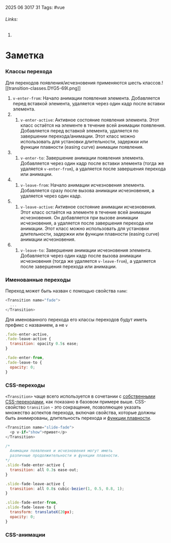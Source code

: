 2025 06 3017 31
Tags: #vue 
###### Links: 
1) 
# Заметка
### Классы перехода
Для переходов появления/исчезновения применяются шесть классов.![[transition-classes.DYG5-69l.png]]
1. `v-enter-from`: Начало анимации появления элемента. Добавляется перед вставкой элемента, удаляется через один кадр после вставки элемента.
2. 1. `v-enter-active`: Активное состояние появления элемента. Этот класс остаётся на элементе в течение всей анимации появления. Добавляется перед вставкой элемента, удаляется по завершении перехода/анимации. Этот класс можно использовать для установки длительности, задержки или функции плавности (easing curve) анимации появления.
3. 1. `v-enter-to`: Завершение анимации появления элемента. Добавляется через один кадр после вставки элемента (тогда же удаляется `v-enter-from`), а удаляется после завершения перехода или анимации.
4. 1. `v-leave-from`: Начало анимации исчезновения элемента. Добавляется сразу после вызова анимации исчезновения, а удаляется через один кадр.
5. 1. `v-leave-active`: Активное состояние анимации исчезновения. Этот класс остаётся на элементе в течение всей анимации исчезновения. Он добавляется при вызове анимации исчезновения, а удаляется после завершения перехода или анимации. Этот класс можно использовать для установки длительности, задержки или функции плавности (easing curve) анимации исчезновения.
6. 1. `v-leave-to`: Завершение анимации исчезновения элемента. Добавляется через один кадр после вызова анимации исчезновения (тогда же удаляется `v-leave-from`), а удаляется после завершения перехода или анимации.
### Именованные переходы
Переход может быть назван с помощью свойства `name`:
```js
<Transition name="fade">
  ...
</Transition>
```
Для именованного перехода его классы переходов будут иметь префикс с названием, а не `v`
```js
.fade-enter-active,
.fade-leave-active {
  transition: opacity 0.5s ease;
}

.fade-enter-from,
.fade-leave-to {
  opacity: 0;
}
```
### CSS-переходы
`<Transition>` чаще всего используется в сочетании с [собственными CSS-переходами](https://developer.mozilla.org/en-US/docs/Web/CSS/CSS_Transitions/Using_CSS_transitions), как показано в базовом примере выше. CSS-свойство `transition` - это сокращение, позволяющее указать множество аспектов перехода, включая свойства, которые должны быть анимированы, длительность перехода и [функции плавности](https://developer.mozilla.org/en-US/docs/Web/CSS/easing-function).
```js
<Transition name="slide-fade">
  <p v-if="show">привет</p>
</Transition>
```

```js
/*
  Анимации появления и исчезновения могут иметь
  различные продолжительности и функции плавности.
*/
.slide-fade-enter-active {
  transition: all 0.3s ease-out;
}

.slide-fade-leave-active {
  transition: all 0.8s cubic-bezier(1, 0.5, 0.8, 1);
}

.slide-fade-enter-from,
.slide-fade-leave-to {
  transform: translateX(20px);
  opacity: 0;
}
```
### CSS-анимации